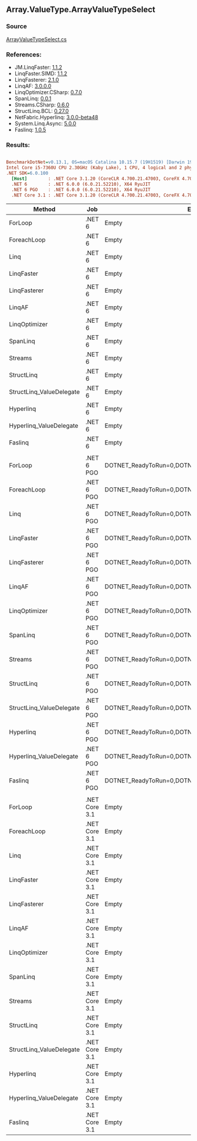 ﻿## Array.ValueType.ArrayValueTypeSelect

### Source
[ArrayValueTypeSelect.cs](../LinqBenchmarks/Array/ValueType/ArrayValueTypeSelect.cs)

### References:
- JM.LinqFaster: [1.1.2](https://www.nuget.org/packages/JM.LinqFaster/1.1.2)
- LinqFaster.SIMD: [1.1.2](https://www.nuget.org/packages/LinqFaster.SIMD/1.0.3)
- LinqFasterer: [2.1.0](https://www.nuget.org/packages/LinqFasterer/2.1.0)
- LinqAF: [3.0.0.0](https://www.nuget.org/packages/LinqAF/3.0.0.0)
- LinqOptimizer.CSharp: [0.7.0](https://www.nuget.org/packages/LinqOptimizer.CSharp/0.7.0)
- SpanLinq: [0.0.1](https://www.nuget.org/packages/SpanLinq/0.0.1)
- Streams.CSharp: [0.6.0](https://www.nuget.org/packages/Streams.CSharp/0.6.0)
- StructLinq.BCL: [0.27.0](https://www.nuget.org/packages/StructLinq/0.27.0)
- NetFabric.Hyperlinq: [3.0.0-beta48](https://www.nuget.org/packages/NetFabric.Hyperlinq/3.0.0-beta48)
- System.Linq.Async: [5.0.0](https://www.nuget.org/packages/System.Linq.Async/5.0.0)
- Faslinq: [1.0.5](https://www.nuget.org/packages/Faslinq/1.0.5)

### Results:
``` ini

BenchmarkDotNet=v0.13.1, OS=macOS Catalina 10.15.7 (19H1519) [Darwin 19.6.0]
Intel Core i5-7360U CPU 2.30GHz (Kaby Lake), 1 CPU, 4 logical and 2 physical cores
.NET SDK=6.0.100
  [Host]        : .NET Core 3.1.20 (CoreCLR 4.700.21.47003, CoreFX 4.700.21.47101), X64 RyuJIT
  .NET 6        : .NET 6.0.0 (6.0.21.52210), X64 RyuJIT
  .NET 6 PGO    : .NET 6.0.0 (6.0.21.52210), X64 RyuJIT
  .NET Core 3.1 : .NET Core 3.1.20 (CoreCLR 4.700.21.47003, CoreFX 4.700.21.47101), X64 RyuJIT


```
|                   Method |           Job |                                                EnvironmentVariables |       Runtime | Count |      Mean |     Error |    StdDev |    Median |         Ratio | RatioSD |   Gen 0 |   Gen 1 | Allocated |
|------------------------- |-------------- |-------------------------------------------------------------------- |-------------- |------ |----------:|----------:|----------:|----------:|--------------:|--------:|--------:|--------:|----------:|
|                  ForLoop |        .NET 6 |                                                               Empty |      .NET 6.0 |   100 |  1.566 μs | 0.0015 μs | 0.0014 μs |  1.566 μs |      baseline |         |       - |       - |         - |
|              ForeachLoop |        .NET 6 |                                                               Empty |      .NET 6.0 |   100 |  1.683 μs | 0.0087 μs | 0.0072 μs |  1.680 μs |  1.07x slower |   0.00x |       - |       - |         - |
|                     Linq |        .NET 6 |                                                               Empty |      .NET 6.0 |   100 |  2.518 μs | 0.0035 μs | 0.0033 μs |  2.517 μs |  1.61x slower |   0.00x |  0.0496 |       - |     104 B |
|               LinqFaster |        .NET 6 |                                                               Empty |      .NET 6.0 |   100 |  2.470 μs | 0.0116 μs | 0.0103 μs |  2.467 μs |  1.58x slower |   0.01x |  3.0670 |       - |   6,424 B |
|             LinqFasterer |        .NET 6 |                                                               Empty |      .NET 6.0 |   100 |  2.866 μs | 0.0080 μs | 0.0071 μs |  2.866 μs |  1.83x slower |   0.00x |  3.0861 |       - |   6,456 B |
|                   LinqAF |        .NET 6 |                                                               Empty |      .NET 6.0 |   100 |  2.705 μs | 0.0063 μs | 0.0055 μs |  2.704 μs |  1.73x slower |   0.00x |       - |       - |         - |
|            LinqOptimizer |        .NET 6 |                                                               Empty |      .NET 6.0 |   100 | 10.976 μs | 0.1819 μs | 0.1701 μs | 10.908 μs |  7.01x slower |   0.11x | 50.0031 | 16.6626 | 137,767 B |
|                 SpanLinq |        .NET 6 |                                                               Empty |      .NET 6.0 |   100 |  2.267 μs | 0.0012 μs | 0.0010 μs |  2.267 μs |  1.45x slower |   0.00x |       - |       - |         - |
|                  Streams |        .NET 6 |                                                               Empty |      .NET 6.0 |   100 |  3.879 μs | 0.0762 μs | 0.0782 μs |  3.856 μs |  2.48x slower |   0.05x |  0.3929 |       - |     824 B |
|               StructLinq |        .NET 6 |                                                               Empty |      .NET 6.0 |   100 |  1.905 μs | 0.0014 μs | 0.0013 μs |  1.904 μs |  1.22x slower |   0.00x |  0.0153 |       - |      32 B |
| StructLinq_ValueDelegate |        .NET 6 |                                                               Empty |      .NET 6.0 |   100 |  1.876 μs | 0.0016 μs | 0.0014 μs |  1.875 μs |  1.20x slower |   0.00x |       - |       - |         - |
|                Hyperlinq |        .NET 6 |                                                               Empty |      .NET 6.0 |   100 |  1.930 μs | 0.0012 μs | 0.0010 μs |  1.930 μs |  1.23x slower |   0.00x |       - |       - |         - |
|  Hyperlinq_ValueDelegate |        .NET 6 |                                                               Empty |      .NET 6.0 |   100 |  1.761 μs | 0.0011 μs | 0.0010 μs |  1.761 μs |  1.12x slower |   0.00x |       - |       - |         - |
|                  Faslinq |        .NET 6 |                                                               Empty |      .NET 6.0 |   100 |  2.508 μs | 0.0222 μs | 0.0197 μs |  2.500 μs |  1.60x slower |   0.01x |  3.0670 |       - |   6,424 B |
|                          |               |                                                                     |               |       |           |           |           |           |               |         |         |         |           |
|                  ForLoop |    .NET 6 PGO | DOTNET_ReadyToRun=0,DOTNET_TC_QuickJitForLoops=1,DOTNET_TieredPGO=1 |      .NET 6.0 |   100 |  1.508 μs | 0.0012 μs | 0.0011 μs |  1.508 μs |      baseline |         |       - |       - |         - |
|              ForeachLoop |    .NET 6 PGO | DOTNET_ReadyToRun=0,DOTNET_TC_QuickJitForLoops=1,DOTNET_TieredPGO=1 |      .NET 6.0 |   100 |  1.620 μs | 0.0009 μs | 0.0008 μs |  1.620 μs |  1.07x slower |   0.00x |       - |       - |         - |
|                     Linq |    .NET 6 PGO | DOTNET_ReadyToRun=0,DOTNET_TC_QuickJitForLoops=1,DOTNET_TieredPGO=1 |      .NET 6.0 |   100 |  2.256 μs | 0.0050 μs | 0.0042 μs |  2.254 μs |  1.50x slower |   0.00x |  0.0496 |       - |     104 B |
|               LinqFaster |    .NET 6 PGO | DOTNET_ReadyToRun=0,DOTNET_TC_QuickJitForLoops=1,DOTNET_TieredPGO=1 |      .NET 6.0 |   100 |  2.404 μs | 0.0061 μs | 0.0054 μs |  2.404 μs |  1.59x slower |   0.00x |  3.0670 |       - |   6,424 B |
|             LinqFasterer |    .NET 6 PGO | DOTNET_ReadyToRun=0,DOTNET_TC_QuickJitForLoops=1,DOTNET_TieredPGO=1 |      .NET 6.0 |   100 |  2.707 μs | 0.0055 μs | 0.0052 μs |  2.705 μs |  1.79x slower |   0.00x |  3.0861 |       - |   6,456 B |
|                   LinqAF |    .NET 6 PGO | DOTNET_ReadyToRun=0,DOTNET_TC_QuickJitForLoops=1,DOTNET_TieredPGO=1 |      .NET 6.0 |   100 |  2.671 μs | 0.0027 μs | 0.0024 μs |  2.671 μs |  1.77x slower |   0.00x |       - |       - |         - |
|            LinqOptimizer |    .NET 6 PGO | DOTNET_ReadyToRun=0,DOTNET_TC_QuickJitForLoops=1,DOTNET_TieredPGO=1 |      .NET 6.0 |   100 | 10.868 μs | 0.2120 μs | 0.1983 μs | 10.808 μs |  7.21x slower |   0.13x | 50.0031 | 16.6626 | 137,767 B |
|                 SpanLinq |    .NET 6 PGO | DOTNET_ReadyToRun=0,DOTNET_TC_QuickJitForLoops=1,DOTNET_TieredPGO=1 |      .NET 6.0 |   100 |  2.225 μs | 0.0025 μs | 0.0022 μs |  2.225 μs |  1.48x slower |   0.00x |       - |       - |         - |
|                  Streams |    .NET 6 PGO | DOTNET_ReadyToRun=0,DOTNET_TC_QuickJitForLoops=1,DOTNET_TieredPGO=1 |      .NET 6.0 |   100 |  3.347 μs | 0.0021 μs | 0.0017 μs |  3.347 μs |  2.22x slower |   0.00x |  0.3929 |       - |     824 B |
|               StructLinq |    .NET 6 PGO | DOTNET_ReadyToRun=0,DOTNET_TC_QuickJitForLoops=1,DOTNET_TieredPGO=1 |      .NET 6.0 |   100 |  1.873 μs | 0.0006 μs | 0.0004 μs |  1.873 μs |  1.24x slower |   0.00x |  0.0153 |       - |      32 B |
| StructLinq_ValueDelegate |    .NET 6 PGO | DOTNET_ReadyToRun=0,DOTNET_TC_QuickJitForLoops=1,DOTNET_TieredPGO=1 |      .NET 6.0 |   100 |  1.648 μs | 0.0016 μs | 0.0015 μs |  1.648 μs |  1.09x slower |   0.00x |       - |       - |         - |
|                Hyperlinq |    .NET 6 PGO | DOTNET_ReadyToRun=0,DOTNET_TC_QuickJitForLoops=1,DOTNET_TieredPGO=1 |      .NET 6.0 |   100 |  1.901 μs | 0.0015 μs | 0.0013 μs |  1.901 μs |  1.26x slower |   0.00x |       - |       - |         - |
|  Hyperlinq_ValueDelegate |    .NET 6 PGO | DOTNET_ReadyToRun=0,DOTNET_TC_QuickJitForLoops=1,DOTNET_TieredPGO=1 |      .NET 6.0 |   100 |  1.846 μs | 0.0011 μs | 0.0009 μs |  1.846 μs |  1.22x slower |   0.00x |       - |       - |         - |
|                  Faslinq |    .NET 6 PGO | DOTNET_ReadyToRun=0,DOTNET_TC_QuickJitForLoops=1,DOTNET_TieredPGO=1 |      .NET 6.0 |   100 |  2.632 μs | 0.0060 μs | 0.0054 μs |  2.632 μs |  1.75x slower |   0.00x |  3.0670 |       - |   6,424 B |
|                          |               |                                                                     |               |       |           |           |           |           |               |         |         |         |           |
|                  ForLoop | .NET Core 3.1 |                                                               Empty | .NET Core 3.1 |   100 |  1.767 μs | 0.0015 μs | 0.0013 μs |  1.766 μs |      baseline |         |       - |       - |         - |
|              ForeachLoop | .NET Core 3.1 |                                                               Empty | .NET Core 3.1 |   100 |  1.937 μs | 0.0019 μs | 0.0015 μs |  1.937 μs |  1.10x slower |   0.00x |       - |       - |         - |
|                     Linq | .NET Core 3.1 |                                                               Empty | .NET Core 3.1 |   100 |  2.656 μs | 0.0165 μs | 0.0154 μs |  2.652 μs |  1.50x slower |   0.01x |  0.0496 |       - |     104 B |
|               LinqFaster | .NET Core 3.1 |                                                               Empty | .NET Core 3.1 |   100 |  2.597 μs | 0.0173 μs | 0.0162 μs |  2.588 μs |  1.47x slower |   0.01x |  3.0670 |       - |   6,424 B |
|             LinqFasterer | .NET Core 3.1 |                                                               Empty | .NET Core 3.1 |   100 |  2.915 μs | 0.0069 μs | 0.0064 μs |  2.914 μs |  1.65x slower |   0.00x |  3.0861 |       - |   6,456 B |
|                   LinqAF | .NET Core 3.1 |                                                               Empty | .NET Core 3.1 |   100 |  3.651 μs | 0.0034 μs | 0.0032 μs |  3.651 μs |  2.07x slower |   0.00x |       - |       - |         - |
|            LinqOptimizer | .NET Core 3.1 |                                                               Empty | .NET Core 3.1 |   100 | 26.166 μs | 1.2422 μs | 3.6626 μs | 27.716 μs | 13.76x slower |   3.14x | 49.9878 | 16.6626 | 137,799 B |
|                 SpanLinq | .NET Core 3.1 |                                                               Empty | .NET Core 3.1 |   100 |  2.586 μs | 0.0009 μs | 0.0007 μs |  2.586 μs |  1.46x slower |   0.00x |       - |       - |         - |
|                  Streams | .NET Core 3.1 |                                                               Empty | .NET Core 3.1 |   100 |  3.995 μs | 0.0060 μs | 0.0054 μs |  3.994 μs |  2.26x slower |   0.00x |  0.3891 |       - |     824 B |
|               StructLinq | .NET Core 3.1 |                                                               Empty | .NET Core 3.1 |   100 |  2.075 μs | 0.0008 μs | 0.0007 μs |  2.075 μs |  1.17x slower |   0.00x |  0.0153 |       - |      32 B |
| StructLinq_ValueDelegate | .NET Core 3.1 |                                                               Empty | .NET Core 3.1 |   100 |  1.973 μs | 0.0009 μs | 0.0007 μs |  1.973 μs |  1.12x slower |   0.00x |       - |       - |         - |
|                Hyperlinq | .NET Core 3.1 |                                                               Empty | .NET Core 3.1 |   100 |  2.250 μs | 0.0079 μs | 0.0070 μs |  2.246 μs |  1.27x slower |   0.00x |       - |       - |         - |
|  Hyperlinq_ValueDelegate | .NET Core 3.1 |                                                               Empty | .NET Core 3.1 |   100 |  1.994 μs | 0.0015 μs | 0.0014 μs |  1.994 μs |  1.13x slower |   0.00x |       - |       - |         - |
|                  Faslinq | .NET Core 3.1 |                                                               Empty | .NET Core 3.1 |   100 |  2.620 μs | 0.0076 μs | 0.0063 μs |  2.620 μs |  1.48x slower |   0.00x |  3.0670 |       - |   6,424 B |
